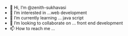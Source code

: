 - 👋 Hi, I’m @zenith-sukhavasi
- 👀 I’m interested in ...web development
- 🌱 I’m currently learning ... java script
- 💞️ I’m looking to collaborate on ... front end development
- 📫 How to reach me ...

<!---
zenith-sukhavasi/zenith-sukhavasi is a ✨ special ✨ repository because its `README.md` (this file) appears on your GitHub profile.
You can click the Preview link to take a look at your changes.
--->
